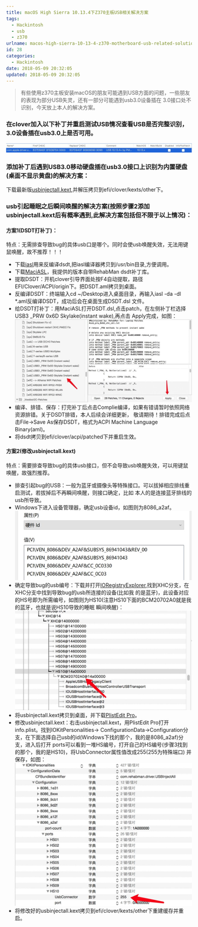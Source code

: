 ```yaml
---
title: macOS High Sierra 10.13.4下Z370主板USB相关解决方案
tags:
  - Hackintosh
  - usb
  - z370
urlname: macos-high-sierra-10-13-4-z370-motherboard-usb-related-solutions
id: 28
categories:
  - Hackintosh
date: 2018-05-09 20:32:05
updated: 2018-05-09 20:32:05
---
```


>有些使用z370主板安装macOS的朋友可能遇到USB方面的问题，一些朋友的表现为部分USB失灵，还有一部分可能遇到usb3.0设备插在 3.0接口处不识别，今天放上本人的解决方案<!--more-->。

### 在clover加入以下补丁并重启测试USB情况查看USB是否完整识别，3.0设备插在usb3.0上是否可用。 
![](/images/005YMNDBly1g0ra9pmr9mj30sg01fwen.jpg)

### 添加补丁后遇到USB3.0移动硬盘插在usb3.0接口上识别为内置硬盘(桌面不显示黄盘)的解决方案：

下载最新版<a href="https://bitbucket.org/RehabMan/os-x-usb-inject-all/downloads/RehabMan-USBInjectAll-2018-0420.zip">usbinjectall.kext</a>,并解压拷贝到efi/clover/kexts/other下。

### usb引起睡眠之后瞬间唤醒的解决方案(按照步骤2添加usbinjectall.kext后有概率遇到,此解决方案包括但不限于以上情况)：

#### 方案1(DSDT打补丁)：

特点：无需排查导致bug的具体usb口是哪个。同时会使usb唤醒失效，无法用键鼠唤醒，故不推荐！！！
* 下载<a href="https://bitbucket.org/RehabMan/acpica/downloads/iasl.zip">iasl</a>用来反编译dsdt,把iasl编译器拷贝到/usr/bin目录,方便调用。
* 下载<a href="https://bitbucket.org/RehabMan/os-x-maciasl-patchmatic/downloads/RehabMan-MaciASL-2018-0507.zip">MaciASL</a>，我提供的版本自带RehabMan dsdt补丁库。
* 提取DSDT：开机clover引导界面处按F4自动提取，路径EFI/Clover/ACPI/origin下。把DSDT.aml拷贝到桌面。
* 反编译DSDT：终端输入cd ~/Desktop进入桌面目录，再输入iasl -da -dl *.aml反编译DSDT，成功后会在桌面生成DSDT.dsl 文件。
* 给DSDT打补丁：用MaciASL打开DSDT.dsl,点击patch，在左侧补丁栏选择USB3 _PRW 0x6D Skylake(instant wake),再点击 Apply完成，如图： ![](/images/005YMNDBly1g0ra9y5srvj30sg0dbwgu.jpg)
* 编译、排错、保存：打完补丁后点击Complie编译，如果有错请暂时依照网络资源排错。关于DSDT排错，本人后续会详细更新， 敬请期待！排错完成后点击File-&gt;Save As保存DSDT，格式为ACPI Machine Language Binary(aml)。
* 将dsdt拷贝到efi/clover/acpi/patched下并重启生效。

#### 方案2(修改usbinjectall.kext)

特点：需要排查导致bug的具体usb接口，但不会导致usb唤醒失效，可以用键鼠唤醒，故强烈推荐。
* 排查引起bug的USB：一般为蓝牙或摄像头等特殊接口。可以拔掉相应排线重启测试，若拔掉后不再瞬间唤醒，则接口确定，比如 本人的是连接蓝牙排线的usb所导致。
* Windows下进入设备管理器，确定usb设备id，如图则为8086_a2af。
![](/images/005YMNDBly1g0raapm4ahj30j707jmyl.jpg)
* 确定导致bug的usb编号：下载并打开<a href="https://us.softpedia-secure-download.com/dl/cd6af705d256e781d022b220f14acd38/5af2e088/400138300/mac/System-Utilities/IORegistryExplorer.zip">IORegistryExplorer</a>,找到XHC分支，在XHC分支中找到导致bug的usb所连接的设备(比如我 的是蓝牙)，此设备对应的HS号即为所需编号，如图则为HS10(注意HS10下面的BCM20702A0就是我的蓝牙，也就是说HS10导致的睡眠 瞬间唤醒)： ![](/images/005YMNDBly1g0raay9umlj30sg0g07ax.jpg)
* 将usbinjectall.kext拷贝到桌面，并下载<a href="https://www.fatcatsoftware.com/plisteditpro/PlistEditPro.zip">PlistEdit Pro</a>。
* 修改usbinjectall.kext：右击usbinjectall.kext，用PlistEdit Pro打开info.plist。找到IOKitPersonalities-&gt; ConfigurationData-&gt;Configuration分支，在下面选择自己usb的id(Windows下找的那个，我的是8086_a2af)分支，进入后打开 ports可以看到一堆HS编号，打开自己的HS编号(步骤3找到的那个，我的是HS10)，将UsbConnector属性值改成255(255为特殊端口) 并保存，如图： ![](/images/005YMNDBly1g0rabd1qt4j30sg0mz13x.jpg)
* 将修改好的usbinjectall.kext拷贝到efi/clover/kexts/other下重建缓存并重启。